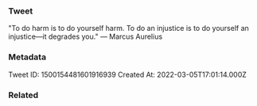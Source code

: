 ### Tweet
"To do harm is to do yourself harm. To do an injustice is to do yourself an injustice—it degrades you." — Marcus Aurelius

### Metadata
Tweet ID: 1500154481601916939
Created At: 2022-03-05T17:01:14.000Z

### Related

